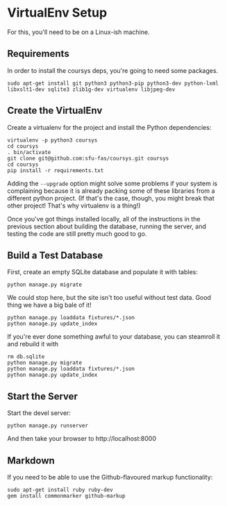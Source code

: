 # VirtualEnv Setup

For this, you'll need to be on a Linux-ish machine.

## Requirements

In order to install the coursys deps, you're going to need some packages.

    sudo apt-get install git python3 python3-pip python3-dev python-lxml libxslt1-dev sqlite3 zlib1g-dev virtualenv libjpeg-dev

## Create the VirtualEnv

Create a virtualenv for the project and install the Python dependencies:

    virtualenv -p python3 coursys
    cd coursys
    . bin/activate
    git clone git@github.com:sfu-fas/coursys.git coursys
    cd coursys
    pip install -r requirements.txt

Adding the `--upgrade` option might solve some problems if your system is
complaining because it is already packing some of these libraries from a
different python project.
(If that's the case, though, you might break that other project! That's
why virtualenv is a thing!)

Once you've got things installed locally, all of the instructions in the 
previous section about building the database, running the server,
and testing the code are still pretty much good to go. 

## Build a Test Database

First, create an empty SQLite database and populate it with tables:

    python manage.py migrate

We could stop here, but the site isn't too useful without test data. Good thing
we have a big bale of it! 

    python manage.py loaddata fixtures/*.json
    python manage.py update_index

If you're ever done something awful to your database, you can steamroll it
and rebuild it with 

    rm db.sqlite
    python manage.py migrate
    python manage.py loaddata fixtures/*.json
    python manage.py update_index

## Start the Server

Start the devel server:

    python manage.py runserver

And then take your browser to http://localhost:8000

## Markdown

If you need to be able to use the Github-flavoured markup functionality:

    sudo apt-get install ruby ruby-dev
    gem install commonmarker github-markup
